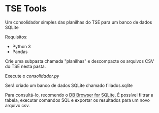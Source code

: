 # TSE Tools
Um consolidador simples das planilhas do TSE para um banco de dados SQLite

Requisitos:
* Python 3
* Pandas

Crie uma subpasta chamada "planilhas" e descompacte os arquivos CSV do TSE nesta pasta.

Execute o *consolidador.py*

Será criado um banco de dados SQLite chamado filiados.sqlite

Para consultá-lo, recomendo o [DB Browser for SQLite](https://sqlitebrowser.org/). É possível filtrar a tabela, executar comandos SQL e exportar os resultados para um novo arquivo csv.
